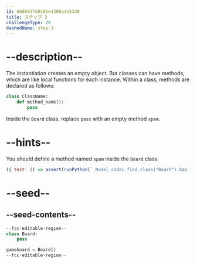 ```yaml
---
id: 6606927d010be4300a4e5330
title: ステップ 3
challengeType: 20
dashedName: step-3
---
```


# --description--

The instantiation creates an empty object. But classes can have methods, which are like local functions for each instance. Within a class, methods are declared as follows:

```py
class ClassName:
    def method_name():
        pass
```

Inside the `Board` class, replace `pass` with an empty method `spam`.

# --hints--

You should define a method named `spam` inside the `Board` class.

```js
({ test: () => assert(runPython(`_Node(_code).find_class("Board").has_function("spam")`)) })
```

# --seed--

## --seed-contents--

```py
--fcc-editable-region--
class Board:
    pass

gameboard = Board()
--fcc-editable-region--
```
